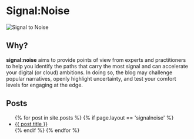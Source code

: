 # Signal:Noise

![Signal to Noise](/PartnerCrucible/Library/signaltonoise-title.png)

## Why?

**signal:noise** aims to provide points of view from experts and practitioners to help you identify the paths that carry the most signal and can accelerate your digital (or cloud) ambitions. In doing so, the blog may challenge popular narratives, openly highlight uncertainty, and test your comfort levels for engaging at the edge.

## Posts

<ul>
{% for post in site.posts %}
  {% if page.layout == 'signalnoise' %}
    <li>
      <a href="/PartnerCrucible{{ post.url }}">{{ post.title }}</a>
    </li>
  {% endif %}
{% endfor %}
</ul>
